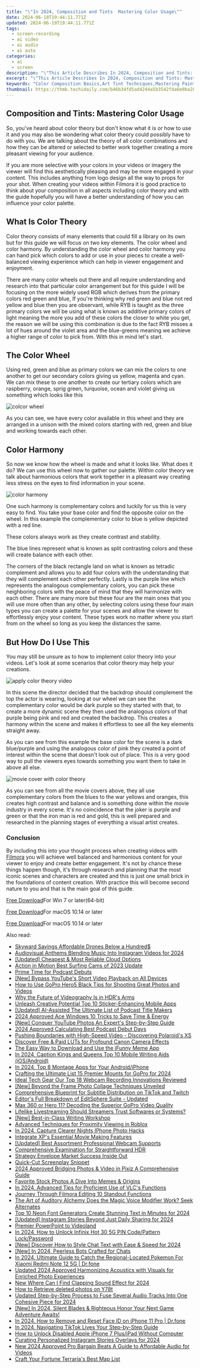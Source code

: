```yaml
---
title: "\"In 2024, Composition and Tints  Mastering Color Usage\""
date: 2024-06-18T19:44:11.771Z
updated: 2024-06-19T19:44:11.771Z
tags: 
  - screen-recording
  - ai video
  - ai audio
  - ai auto
categories: 
  - ai
  - screen
description: "\"This Article Describes In 2024, Composition and Tints: Mastering Color Usage\""
excerpt: "\"This Article Describes In 2024, Composition and Tints: Mastering Color Usage\""
keywords: "Color Composition Basics,Art Tint Techniques,Mastering Painting Colors,Effective Color Mixing,Understanding Palette Balance,Key Principles in Color Usage,Expertise in Artistic Tints"
thumbnail: https://thmb.techidaily.com/b46b34fd5ad4244a5b3542fda6e0ba281358e5c36628241992e02c966a06886d.jpg
---
```


## Composition and Tints: Mastering Color Usage

So, you've heard about color theory but don't know what it is or how to use it and you may also be wondering what color theory could possibly have to do with you. We are talking about the theory of all color combinations and how they can be altered or selected to better work together creating a more pleasant viewing for your audience.

If you are more selective with your colors in your videos or imagery the viewer will find this aesthetically pleasing and may be more engaged in your content. This includes anything from logo design all the way to props for your shot. When creating your videos within Filmora it is good practice to think about your composition in all aspects including color theory and with the guide hopefully you will have a better understanding of how you can influence your color palette.

## What Is Color Theory

Color theory consists of many elements that could fill a library on its own but for this guide we will focus on two key elements. The color wheel and color harmony. By understanding the color wheel and color harmony you can hand pick which colors to add or use in your pieces to create a well-balanced viewing experience which can help in viewer engagement and enjoyment.

There are many color wheels out there and all require understanding and research into that particular color arrangement but for this guide I will be focusing on the more widely used RGB which derives from the primary colors red green and blue, If you're thinking why red green and blue not red yellow and blue then you are observant, while RYB is taught as the three primary colors we will be using what is known as additive primary colors of light meaning the more you add of these colors the closer to white you get, the reason we will be using this combination is due to the fact RYB misses a lot of hues around the violet area and the blue-greens meaning we achieve a higher range of color to pick from. With this in mind let's start.

## The Color Wheel

Using red, green and blue as primary colors we can mix the colors to one another to get our secondary colors giving us yellow, magenta and cyan. We can mix these to one another to create our tertiary colors which are raspberry, orange, sprig green, turquoise, ocean and violet giving us something which looks like this

![colcor wheel](https://images.wondershare.com/filmora/article-images/2024/color-wheel.jpg)

As you can see, we have every color available in this wheel and they are arranged in a unison with the mixed colors starting with red, green and blue and working towards each other.

## Color Harmony

So now we know how the wheel is made and what it looks like. What does it do? We can use this wheel now to gather our palette. Within color theory we talk about harmonious colors that work together in a pleasant way creating less stress on the eyes to find information in your scene.

![color harmony](https://images.wondershare.com/filmora/article-images/2022/08/color-harmony.jpg)

One such harmony is complementary colors and luckily for us this is very easy to find. You take your base color and find the opposite color on the wheel. In this example the complementary color to blue is yellow depicted with a red line.

These colors always work as they create contrast and stability.

The blue lines represent what is known as split contrasting colors and these will create balance with each other.

The corners of the black rectangle land on what is known as tetradic complement and allows you to add four colors with the understanding that they will complement each other perfectly. Lastly is the purple line which represents the analogous complementary colors, you can pick these neighboring colors with the peace of mind that they will harmonize with each other. There are many more but these four are the main ones that you will use more often than any other, by selecting colors using these four main types you can create a palette for your scenes and allow the viewer to effortlessly enjoy your content. These types work no matter where you start from on the wheel so long as you keep the distances the same.

## But How Do I Use This

You may still be unsure as to how to implement color theory into your videos. Let's look at some scenarios that color theory may help your creations.

![apply color theory video](https://images.wondershare.com/filmora/article-images/2022/08/apply-color-theory-video.jpg)

In this scene the director decided that the backdrop should complement the top the actor is wearing, looking at our wheel we can see the complementary color would be dark purple so they started with that, to create a more dynamic scene they then used the analogous colors of that purple being pink and red and created the backdrop. This creates a harmony within the scene and makes it effortless to see all the key elements straight away.

As you can see from this example the base color for the scene is a dark blue/purple and using the analogous color of pink they created a point of interest within the scene that doesn't look out of place. This is a very good way to pull the viewers eyes towards something you want them to take in above all else.

![movie cover with color theory](https://images.wondershare.com/filmora/article-images/2022/08/movie-cover-with-color-theory.jpg)

As you can see from all the movie covers above, they all use complementary colors from the blues to the war yellows and oranges, this creates high contrast and balance and is something done within the movie industry in every scene. It's no coincidence that the joker is purple and green or that the iron man is red and gold, this is well prepared and researched in the planning stages of everything a visual artist creates.

### Conclusion

By including this into your thought process when creating videos with [Filmora](https://tools.techidaily.com/wondershare/filmora/download/) you will achieve well balanced and harmonious content for your viewer to enjoy and create better engagement. It's not by chance these things happen though, it's through research and planning that the most iconic scenes and characters are created and this is just one small brick in the foundations of content creation. With practice this will become second nature to you and that is the main goal of this guide.

[Free Download](https://tools.techidaily.com/wondershare/filmora/download/)For Win 7 or later(64-bit)

[Free Download](https://tools.techidaily.com/wondershare/filmora/download/)For macOS 10.14 or later

[Free Download](https://tools.techidaily.com/wondershare/filmora/download/)For macOS 10.14 or later

<ins class="adsbygoogle"
     style="display:block"
     data-ad-format="autorelaxed"
     data-ad-client="ca-pub-7571918770474297"
     data-ad-slot="1223367746"></ins>

<ins class="adsbygoogle"
     style="display:block"
     data-ad-format="autorelaxed"
     data-ad-client="ca-pub-7571918770474297"
     data-ad-slot="1223367746"></ins>



<ins class="adsbygoogle"
     style="display:block"
     data-ad-client="ca-pub-7571918770474297"
     data-ad-slot="8358498916"
     data-ad-format="auto"
     data-full-width-responsive="true"></ins>


<span class="atpl-alsoreadstyle">Also read:</span>
<div><ul>
<li><a href="https://extra-hints.techidaily.com/skyward-savings-affordable-drones-below-a-hundred/"><u>Skyward Savings  Affordable Drones Below a Hundred$</u></a></li>
<li><a href="https://extra-hints.techidaily.com/audiovisual-anthems-blending-music-into-instagram-videos-for-2024/"><u>Audiovisual Anthems  Blending Music Into Instagram Videos for 2024</u></a></li>
<li><a href="https://extra-hints.techidaily.com/updated-cheapest-and-most-reliable-cloud-options/"><u>[Updated] Cheapest & Most Reliable Cloud Options</u></a></li>
<li><a href="https://extra-hints.techidaily.com/action-in-motion-best-surfing-cams-of-2023-update/"><u>Action in Motion  Best Surfing Cams of 2023 Update</u></a></li>
<li><a href="https://extra-hints.techidaily.com/prime-time-for-podcast-debuts/"><u>Prime Time for Podcast Debuts</u></a></li>
<li><a href="https://extra-hints.techidaily.com/new-bypass-youtubes-short-video-playback-on-all-devices/"><u>[New] Bypass YouTube's Short Video Playback on All Devices</u></a></li>
<li><a href="https://extra-hints.techidaily.com/how-to-use-gopro-hero5-black-tips-for-shooting-great-photos-and-videos/"><u>How to Use GoPro Hero5 Black  Tips for Shooting Great Photos and Videos</u></a></li>
<li><a href="https://extra-hints.techidaily.com/why-the-future-of-videography-is-in-hdrs-arms/"><u>Why the Future of Videography Is in HDR's Arms</u></a></li>
<li><a href="https://extra-hints.techidaily.com/unleash-creative-potential-top-10-sticker-enhancing-mobile-apps/"><u>Unleash Creative Potential  Top 10 Sticker-Enhancing Mobile Apps</u></a></li>
<li><a href="https://extra-hints.techidaily.com/updated-ai-assisted-the-ultimate-list-of-podcast-title-makers/"><u>[Updated] AI-Assisted  The Ultimate List of Podcast Title Makers</u></a></li>
<li><a href="https://extra-hints.techidaily.com/2024-approved-ace-windows-10-tricks-to-save-time-and-energy/"><u>2024 Approved  Ace Windows 10 Tricks to Save Time & Energy</u></a></li>
<li><a href="https://extra-hints.techidaily.com/new-conquer-youtube-photos-an-experts-step-by-step-guide/"><u>[New] Conquer YouTube Photos  An Expert's Step-by-Step Guide</u></a></li>
<li><a href="https://extra-hints.techidaily.com/2024-approved-calculating-best-podcast-debut-days/"><u>2024 Approved  Calculating Best Podcast Debut Days</u></a></li>
<li><a href="https://extra-hints.techidaily.com/pushing-boundaries-with-high-speed-video-discovering-polaroids-xs/"><u>Pushing Boundaries with High-Speed Video - Discovering Polaroid's XS</u></a></li>
<li><a href="https://extra-hints.techidaily.com/discover-free-and-paid-luts-for-profound-canon-camera-effects/"><u>Discover Free & Paid LUTs for Profound Canon Camera Effects</u></a></li>
<li><a href="https://extra-hints.techidaily.com/the-easy-way-to-download-and-use-the-ifunny-meme-app/"><u>The Easy Way to Download and Use the iFunny Meme App</u></a></li>
<li><a href="https://extra-hints.techidaily.com/in-2024-caption-kings-and-queens-top-10-mobile-writing-aids-iosandroid/"><u>In 2024, Caption Kings and Queens  Top 10 Mobile Writing Aids (iOS/Android)</u></a></li>
<li><a href="https://extra-hints.techidaily.com/in-2024-top-8-montage-apps-for-your-androidiphone/"><u>In 2024, Top 8 Montage Apps for Your Android/iPhone</u></a></li>
<li><a href="https://extra-hints.techidaily.com/crafting-the-ultimate-list-15-premier-mounts-for-gopro-for-2024/"><u>Crafting the Ultimate List  15 Premier Mounts for GoPro for 2024</u></a></li>
<li><a href="https://extra-hints.techidaily.com/ideal-tech-gear-our-top-18-webcam-recording-innovations-reviewed/"><u>Ideal Tech Gear  Our Top 18 Webcam Recording Innovations Reviewed</u></a></li>
<li><a href="https://extra-hints.techidaily.com/new-beyond-the-frame-photo-collage-techniques-unveiled/"><u>[New] Beyond the Frame  Photo Collage Techniques Unveiled</u></a></li>
<li><a href="https://extra-hints.techidaily.com/comprehensive-blueprint-for-subtitle-distribution-on-tiktok-and-twitch/"><u>Comprehensive Blueprint for Subtitle Distribution on TikTok and Twitch</u></a></li>
<li><a href="https://extra-hints.techidaily.com/editors-full-breakdown-of-editsphere-suite-updated/"><u>Editor's Full Breakdown of EditSphere Suite - Updated</u></a></li>
<li><a href="https://extra-hints.techidaily.com/max-360-or-hero-11-decoding-the-superior-gopro-video-quality/"><u>Max 360 or Hero 11? Decoding the Superior GoPro Video Quality</u></a></li>
<li><a href="https://extra-hints.techidaily.com/lifelike-livestreaming-should-streamers-trust-softwares-or-systems/"><u>Lifelike Livestreaming  Should Streamers Trust Softwares or Systems?</u></a></li>
<li><a href="https://extra-hints.techidaily.com/new-best-in-class-writing-workshop/"><u>[New] Best-in-Class Writing Workshop</u></a></li>
<li><a href="https://extra-hints.techidaily.com/advanced-techniques-for-proximity-viewing-in-roblox/"><u>Advanced Techniques for Proximity Viewing in Roblox</u></a></li>
<li><a href="https://extra-hints.techidaily.com/in-2024-capture-clearer-nights-iphone-photo-hacks/"><u>In 2024, Capture Clearer Nights  IPhone Photo Hacks</u></a></li>
<li><a href="https://extra-hints.techidaily.com/integrate-xps-essential-movie-making-features/"><u>Integrate XP's Essential Movie Making Features</u></a></li>
<li><a href="https://extra-hints.techidaily.com/updated-best-assortment-professional-webcam-supports/"><u>[Updated] Best Assortment  Professional Webcam Supports</u></a></li>
<li><a href="https://extra-hints.techidaily.com/comprehensive-examination-for-straightforward-hdr/"><u>Comprehensive Examination for Straightforward HDR</u></a></li>
<li><a href="https://extra-hints.techidaily.com/strategy-envelope-market-success-inside-out/"><u>Strategy Envelope  Market Success Inside Out</u></a></li>
<li><a href="https://extra-hints.techidaily.com/quick-cut-screenplay-snippet/"><u>Quick-Cut Screenplay Snippet</u></a></li>
<li><a href="https://extra-hints.techidaily.com/2024-approved-bridging-photos-and-video-in-pixiz-a-comprehensive-guide/"><u>2024 Approved  Bridging Photos & Video in Pixiz  A Comprehensive Guide</u></a></li>
<li><a href="https://extra-hints.techidaily.com/favorite-stock-photos-a-dive-into-memes-and-origins/"><u>Favorite Stock Photos  A Dive Into Memes & Origins</u></a></li>
<li><a href="https://extra-hints.techidaily.com/in-2024-advanced-tips-for-proficient-use-of-vlcs-functions/"><u>In 2024, Advanced Tips for Proficient Use of VLC's Functions</u></a></li>
<li><a href="https://extra-hints.techidaily.com/journey-through-filmora-editing-10-standout-functions/"><u>Journey Through Filmora Editing  10 Standout Functions</u></a></li>
<li><a href="https://extra-hints.techidaily.com/the-art-of-auditory-alchemy-does-the-magic-voice-modifier-work-seek-alternates/"><u>The Art of Auditory Alchemy  Does the Magic Voice Modifier Work? Seek Alternates</u></a></li>
<li><a href="https://smart-video-creator.techidaily.com/top-10-neon-font-generators-create-stunning-text-in-minutes-for-2024/"><u>Top 10 Neon Font Generators Create Stunning Text in Minutes for 2024</u></a></li>
<li><a href="https://instagram-video-files.techidaily.com/updated-instagram-stories-beyond-just-daily-sharing-for-2024/"><u>[Updated] Instagram Stories  Beyond Just Daily Sharing for 2024</u></a></li>
<li><a href="https://video-capture.techidaily.com/premier-powerpoint-to-videoland/"><u>Premier PowerPoint to Videoland</u></a></li>
<li><a href="https://unlock-android.techidaily.com/in-2024-how-to-unlock-infinix-hot-30-5g-pin-codepattern-lockpassword-by-drfone-android/"><u>In 2024, How to Unlock Infinix Hot 30 5G PIN Code/Pattern Lock/Password</u></a></li>
<li><a href="https://discord-videos.techidaily.com/new-discover-how-to-style-chat-text-with-ease-and-speed-for-2024/"><u>[New] Discover How to Style Chat Text with Ease & Speed for 2024</u></a></li>
<li><a href="https://discord-videos.techidaily.com/new-in-2024-peerless-bots-crafted-for-chats/"><u>[New] In 2024, Peerless Bots Crafted for Chats</u></a></li>
<li><a href="https://change-location.techidaily.com/in-2024-ultimate-guide-to-catch-the-regional-located-pokemon-for-xiaomi-redmi-note-12-5g-drfone-by-drfone-virtual-android/"><u>In 2024, Ultimate Guide to Catch the Regional-Located Pokemon For Xiaomi Redmi Note 12 5G | Dr.fone</u></a></li>
<li><a href="https://audio-shaping.techidaily.com/updated-2024-approved-harmonizing-acoustics-with-visuals-for-enriched-photo-experiences/"><u>Updated 2024 Approved Harmonizing Acoustics with Visuals for Enriched Photo Experiences</u></a></li>
<li><a href="https://sound-tweaking.techidaily.com/new-where-can-i-find-clapping-sound-effect-for-2024/"><u>New Where Can I Find Clapping Sound Effect for 2024</u></a></li>
<li><a href="https://blog-min.techidaily.com/how-to-retrieve-deleted-photos-on-y78t-by-stellar-photo-recovery-android-mobile-photo-recover/"><u>How to Retrieve deleted photos on Y78t</u></a></li>
<li><a href="https://sound-optimizing.techidaily.com/updated-step-by-step-process-to-fuse-several-audio-tracks-into-one-cohesive-piece-for-2024/"><u>Updated Step-by-Step Process to Fuse Several Audio Tracks Into One Cohesive Piece for 2024</u></a></li>
<li><a href="https://digital-screen-recording.techidaily.com/1716069143715-new-in-2024-silent-blades-and-righteous-honor-your-next-game-adventure-awaits/"><u>[New] In 2024, Silent Blades & Righteous Honor  Your Next Game Adventure Awaits!</u></a></li>
<li><a href="https://iphone-unlock.techidaily.com/in-2024-how-to-remove-and-reset-face-id-on-iphone-11-pro-drfone-by-drfone-ios/"><u>In 2024, How to Remove and Reset Face ID on iPhone 11 Pro | Dr.fone</u></a></li>
<li><a href="https://tiktok-video-recordings.techidaily.com/in-2024-navigating-tiktok-lives-your-step-by-step-guide/"><u>In 2024, Navigating TikTok Lives  Your Step-by-Step Guide</u></a></li>
<li><a href="https://ios-unlock.techidaily.com/how-to-unlock-disabled-apple-iphone-7-plusipad-without-computer-by-drfone-ios/"><u>How to Unlock Disabled Apple iPhone 7 Plus/iPad Without Computer</u></a></li>
<li><a href="https://instagram-videos.techidaily.com/curating-personalized-instagram-stories-overlays-for-2024/"><u>Curating Personalized Instagram Stories Overlays for 2024</u></a></li>
<li><a href="https://voice-adjusting.techidaily.com/new-2024-approved-pro-bargain-beats-a-guide-to-affordable-audio-for-videos/"><u>New 2024 Approved Pro Bargain Beats A Guide to Affordable Audio for Videos</u></a></li>
<li><a href="https://remote-screen-capture.techidaily.com/craft-your-fortune-terrarias-best-map-list/"><u>Craft Your Fortune  Terraria's Best Map List</u></a></li>
</ul></div>

